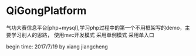 # QiGongPlatform
气功大赛信息平台[php+mysql],学习php过程中的第一个不用框架写的demo，主要学习别人的思路，
使用mvc开发模式
采用单例模式
采用单入口

begin time: 2017/7/19
by xiang jiangcheng